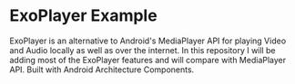 # ExoPlayer Example

ExoPlayer is an alternative to Android's MediaPlayer API for playing Video and Audio locally as well as over the internet.
In this repository I will be adding most of the ExoPlayer features and will compare with MediaPlayer API.
Built with Android Architecture Components.